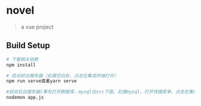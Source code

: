 # novel

> a vue project

## Build Setup

``` bash
# 下载相关依赖
npm install

# 启动前台服务器（右键空白处，点击在集成终端打开）
npm run serve或者yarn serve

#启动后台服务器(事先打开数据库，mysql在src下面，右键mysql，打开快捷菜单，点击在集成终端打开)
nodemon app.js

